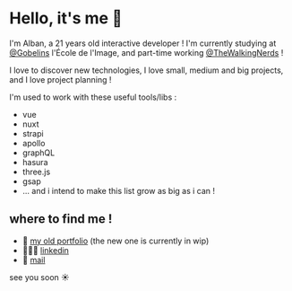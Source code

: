 # Hello, it's me 🌱

I'm Alban, a 21 years old interactive developer !
I'm currently studying at [@Gobelins](https://www.gobelins.fr/formation/mdi-master-design-et-management-de-l-innovation-interactive-cycle-2-lead-technique-ou-lead) l'École de l'Image, and part-time working [@TheWalkingNerds](https://thewalkingnerds.com/) ! 

I love to discover new technologies, I love small, medium and big projects,  and I love project planning !

I'm used to work with these useful tools/libs : 
- vue
- nuxt
- strapi
- apollo
- graphQL
- hasura
- three.js
- gsap
- ... and i intend to make this list grow as big as i can ! 

## where to find me ! 
- 👀 [my old portfolio](https://albanbleicher.fr) (the new one is currently in wip)
- 👨🏽‍💻 [linkedin](https://linkedin.com/in/albanbleicher)
- 📧 [mail](mailto:alban.bleicher.edu@gobelins.fr)

see you soon ☀️
